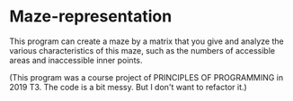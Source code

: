 # Maze-representation

This program can create a maze by a matrix that you give and analyze the various characteristics of this maze, such as the numbers of accessible areas and inaccessible inner points.

(This program was a course project of PRINCIPLES OF PROGRAMMING in 2019 T3. The code is a bit messy. But I don't want to refactor it.)
